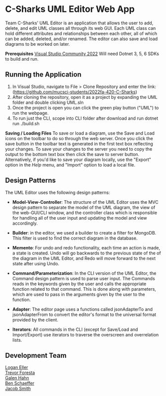 # C-Sharks UML Editor Web App

Team C-Sharks' UML Editor is an application that allows the user to add, delete, and edit UML classes all through its web GUI. Each UML class can hold different attributes and relationships between each other, all of which can be added, deleted, and/or renamed. The editor can also save and load diagrams to be worked on later.

**Prerequisites**
[Visual Studio Community 2022](https://visualstudio.microsoft.com/vs/community/)
Will need Dotnet 3, 5, 6 SDKs to build and run.

## Running the Application

1. In Visual Studio, navigate to File > Clone Repository and enter the link: <br> (https://github.com/mucsci-students/2022fa-420-C-Sharks)
2. After cloning the repository, open it as a project by expanding the UML folder and double clicking UML.sln
3. Once the project is open you can click the green play button ("UML") to run the webpage.
4. To run just the CLI, scope into CLI folder after download and run dotnet run ./build.sh

**Saving / Loading Files**
To save or load a diagram, use the Save and Load icons on the toolbar to do so through the web server. Once you click the save button in the toolbar text is generated in the first text box reflecting your changes. To save your changes to the server you need to copy the output to the bottom text box then click the save to server button. Alternatively, if you'd like to save your diagram locally, use the "Export" option in the _Help_ menu, and "Import" option to load a local file.

## Design Patterns
The UML Editor uses the following design patterns:
- **Model-View-Controller**: The structure of the UML Editor uses the MVC design pattern to separate the model of the UML diagram, the view of the web-GUI/CLI window, and the controller class which is responsible for handling all of the user input and updating the model and view accordingly.

- **Builder**: in the editor, we used a builder to create a filter for MongoDB. This filter is used to find the correct diagram in the database.

- **Memento**: For undo and redo functionality, each time an action is made, a state is created. Undo will go backwards to the previous state of the of the diagram in the UML Editor, and Redo will move forward to the next state after using Undo.

- **Command/Parameterization**: In the CLI version of the UML Editor, the Command design pattern is used to parse user input. The Commands reads in the keywords given by the user and calls the appropriate function related to that command. This is done along with parameters, which are used to pass in the arguments given by the user to the function.

- **Adapter**: The editor page uses a functions called jsonAdapterTo and jsonAdapterFrom to convert the editor's format to the universal format provided by the client. 

- **Iterators**: All commands in the CLI (except for Save/Load and Import/Export) use iterators to traverse the overscreen and overrelation lists.


## Development Team

[Logan Eller](https://github.com/logan-eller) <br>
[Trevor Foresta](https://github.com/trevforesta) <br>
[Galen Hahn](https://github.com/Alfather-Bear) <br>
[Ben Schaeffer](https://github.com/Tactical12YearOld) <br>
[Jacob Smith](https://github.com/jdsmithmv)
